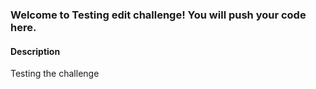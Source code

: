 
### Welcome to Testing edit  challenge! You will push your code here.

#### Description
Testing the challenge
    